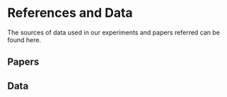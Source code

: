 # References and Data

The sources of data used in our experiments and papers referred can be found here.

## Papers



## Data

